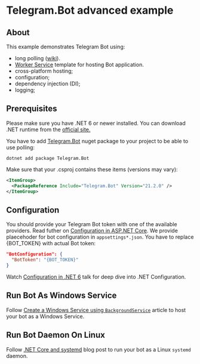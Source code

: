 # Telegram.Bot advanced example

## About

This example demonstrates Telegram Bot using:
- long polling ([wiki](https://en.wikipedia.org/wiki/Push_technology#Long_polling)).
- [Worker Service](https://docs.microsoft.com/en-us/dotnet/core/extensions/workers)
template for hosting Bot application.
- cross-platform hosting;
- configuration;
- dependency injection (DI);
- logging;


## Prerequisites

Please make sure you have .NET 6 or newer installed. You can download .NET runtime from the [official site.](https://dotnet.microsoft.com/download)

You have to add [Telegram.Bot](https://www.nuget.org/packages/Telegram.Bot/) 
nuget package to your project to be able to use polling:

```shell
dotnet add package Telegram.Bot
```

Make sure that your .csproj contains these items (versions may vary):

```xml
<ItemGroup>
  <PackageReference Include="Telegram.Bot" Version="21.2.0" />
</ItemGroup>
```

## Configuration

You should provide your Telegram Bot token with one of the available providers.
Read futher on [Configuration in ASP.NET Core](https://docs.microsoft.com/en-us/aspnet/core/fundamentals/configuration/?view=aspnetcore-6.0).
We provide plaecehoder for bot configuration in `appsettings*.json`. You have to replace {BOT_TOKEN} with actual Bot token:

```json
"BotConfiguration": {
  "BotToken": "{BOT_TOKEN}"
}
```

Watch [Configuration in .NET 6](https://www.youtube.com/watch?v=6Fg54CEBVno&t=170s) talk for deep dive into .NET Configuration.


## Run Bot As Windows Service

Follow [Create a Windows Service using `BackgroundService`](https://docs.microsoft.com/en-us/dotnet/core/extensions/windows-service)
article to host your bot as a Windows Service.

## Run Bot Daemon On Linux

Follow [.NET Core and systemd](https://devblogs.microsoft.com/dotnet/net-core-and-systemd/) blog post to run your
bot as a Linux `systemd` daemon.

